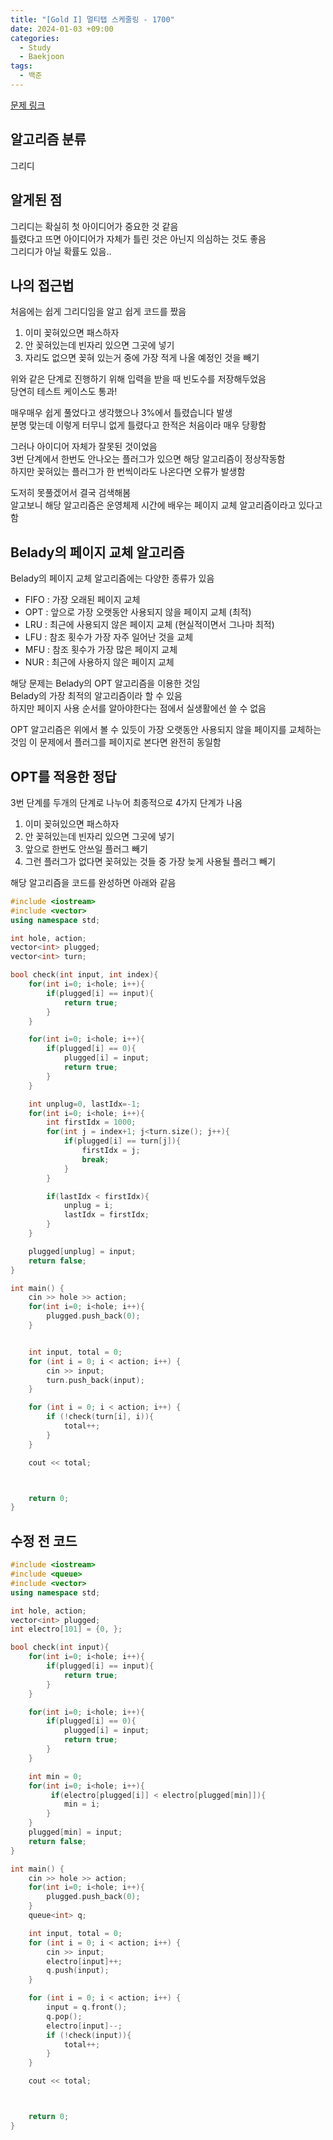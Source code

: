 ```yaml
---
title: "[Gold I] 멀티탭 스케줄링 - 1700"
date: 2024-01-03 +09:00
categories:
  - Study
  - Baekjoon
tags:
  - 백준
---
```

[문제 링크](https://www.acmicpc.net/problem/1700)

## 알고리즘 분류
그리디

## 알게된 점
그리디는 확실히 첫 아이디어가 중요한 것 같음   
틀렸다고 뜨면 아이디어가 자체가 틀린 것은 아닌지 의심하는 것도 좋음   
그리디가 아닐 확률도 있음..

## 나의 접근법
처음에는 쉽게 그리디임을 알고 쉽게 코드를 짰음   
1. 이미 꽂혀있으면 패스하자
2. 안 꽂혀있는데 빈자리 있으면 그곳에 넣기
3. 자리도 없으면 꽂혀 있는거 중에 가장 적게 나올 예정인 것을 빼기

위와 같은 단계로 진행하기 위해 입력을 받을 때 빈도수를 저장해두었음   
당연히 테스트 케이스도 통과!

매우매우 쉽게 풀었다고 생각했으나 3%에서 틀렸습니다 발생    
분명 맞는데 이렇게 터무니 없게 틀렸다고 한적은 처음이라 매우 당황함   

그러나 아이디어 자체가 잘못된 것이었음    
3번 단계에서 한번도 안나오는 플러그가 있으면 해당 알고리즘이 정상작동함   
하지만 꽂혀있는 플러그가 한 번씩이라도 나온다면 오류가 발생함

도저히 못풀겠어서 결국 검색해봄   
알고보니 해당 알고리즘은 운영체제 시간에 배우는 페이지 교체 알고리즘이라고 있다고 함

## Belady의 페이지 교체 알고리즘
Belady의 페이지 교체 알고리즘에는 다양한 종류가 있음
- FIFO : 가장 오래된 페이지 교체
- OPT : 앞으로 가장 오랫동안 사용되지 않을 페이지 교체 (최적)
- LRU : 최근에 사용되지 않은 페이지 교체 (현실적이면서 그나마 최적)
- LFU : 참조 횟수가 가장 자주 일어난 것을 교체 
- MFU : 참조 횟수가 가장 많은 페이지 교체
- NUR : 최근에 사용하지 않은 페이지 교체

해당 문제는 Belady의 OPT 알고리즘을 이용한 것임   
Belady의 가장 최적의 알고리즘이라 할 수 있음   
하지만 페이지 사용 순서를 알아야한다는 점에서 실생활에선 쓸 수 없음   

OPT 알고리즘은 위에서 볼 수 있듯이 가장 오랫동안 사용되지 않을 페이지를 교체하는 것임
이 문제에서 플러그를 페이지로 본다면 완전히 동일함

## OPT를 적용한 정답
3번 단계를 두개의 단계로 나누어 최종적으로 4가지 단계가 나옴
1. 이미 꽂혀있으면 패스하자
2. 안 꽂혀있는데 빈자리 있으면 그곳에 넣기
3. 앞으로 한번도 안쓰일 플러그 빼기
4. 그런 플러그가 없다면 꽂혀있는 것들 중 가장 늦게 사용될 플러그 빼기

해당 알고리즘을 코드를 완성하면 아래와 같음
```c++
#include <iostream>
#include <vector>
using namespace std;

int hole, action;
vector<int> plugged;
vector<int> turn;

bool check(int input, int index){
    for(int i=0; i<hole; i++){
        if(plugged[i] == input){
            return true;
        }
    }

    for(int i=0; i<hole; i++){
        if(plugged[i] == 0){
            plugged[i] = input;
            return true;
        }
    }

    int unplug=0, lastIdx=-1;
    for(int i=0; i<hole; i++){
        int firstIdx = 1000;
        for(int j = index+1; j<turn.size(); j++){
            if(plugged[i] == turn[j]){
                firstIdx = j;
                break;
            }
        }

        if(lastIdx < firstIdx){
            unplug = i;
            lastIdx = firstIdx;
        }
    }

    plugged[unplug] = input;
    return false;
}

int main() {
    cin >> hole >> action;
    for(int i=0; i<hole; i++){
        plugged.push_back(0);
    }


    int input, total = 0;
    for (int i = 0; i < action; i++) {
        cin >> input;
        turn.push_back(input);
    }

    for (int i = 0; i < action; i++) {
        if (!check(turn[i], i)){
            total++;
        }
    }

    cout << total;



    return 0;
}
```


## 수정 전 코드
```c++
#include <iostream>
#include <queue>
#include <vector>
using namespace std;

int hole, action;
vector<int> plugged;
int electro[101] = {0, };

bool check(int input){
    for(int i=0; i<hole; i++){
        if(plugged[i] == input){
            return true;
        }
    }

    for(int i=0; i<hole; i++){
        if(plugged[i] == 0){
            plugged[i] = input;
            return true;
        }
    }

    int min = 0;
    for(int i=0; i<hole; i++){
         if(electro[plugged[i]] < electro[plugged[min]]){
            min = i;
        }
    }
    plugged[min] = input;
    return false;
}

int main() {
    cin >> hole >> action;
    for(int i=0; i<hole; i++){
        plugged.push_back(0);
    }
    queue<int> q;

    int input, total = 0;
    for (int i = 0; i < action; i++) {
        cin >> input;
        electro[input]++;
        q.push(input);
    }

    for (int i = 0; i < action; i++) {
        input = q.front();
        q.pop();
        electro[input]--;
        if (!check(input)){
            total++;
        }
    }

    cout << total;



    return 0;
}
```

